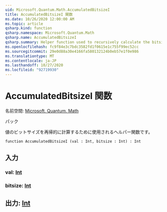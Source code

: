 ```yaml
---
uid: Microsoft.Quantum.Math.AccumulatedBitsizeI
title: AccumulatedBitsizeI 関数
ms.date: 10/26/2020 12:00:00 AM
ms.topic: article
qsharp.kind: function
qsharp.namespace: Microsoft.Quantum.Math
qsharp.name: AccumulatedBitsizeI
qsharp.summary: Helper function used to recursively calculate the bitsize of a value.
ms.openlocfilehash: fc9f84e3c7bdc3582fd1f0615e1c755f99ec52cc
ms.sourcegitcommit: 29e0d88a30e4166fa580132124b0eb57e1f0e986
ms.translationtype: MT
ms.contentlocale: ja-JP
ms.lasthandoff: 10/27/2020
ms.locfileid: "92719930"
---
```

# <a name="accumulatedbitsizei-function"></a>AccumulatedBitsizeI 関数

名前空間: [Microsoft. Quantum. Math](xref:Microsoft.Quantum.Math)

パック [](https://nuget.org/packages/)


値のビットサイズを再帰的に計算するために使用されるヘルパー関数です。

```qsharp
function AccumulatedBitsizeI (val : Int, bitsize : Int) : Int
```


## <a name="input"></a>入力

### <a name="val--int"></a>val: [Int](xref:microsoft.quantum.lang-ref.int)




### <a name="bitsize--int"></a>bitsize: [Int](xref:microsoft.quantum.lang-ref.int)





## <a name="output--int"></a>出力: [Int](xref:microsoft.quantum.lang-ref.int)

